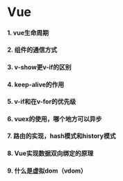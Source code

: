 # Vue

#### 1. vue生命周期

#### 2. 组件的通信方式

#### 3. v-show更v-if的区别

#### 4. keep-alive的作用

#### 5. v-if和在v-for的优先级

#### 6. vuex的使用，哪个地方可以异步

#### 7. 路由的实现，hash模式和history模式

#### 8. Vue实现数据双向绑定的原理

#### 9. 什么是虚拟dom（vdom）